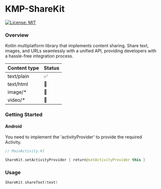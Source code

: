 # KMP-ShareKit

[![License: MIT](https://img.shields.io/badge/License-Apache%202.0-brightgreen.svg?style=flat-square)](LICENSE)

### Overview

Kotlin multiplatform library that implements content sharing. Share text, images, and URLs seamlessly with a unified API, providing developers with a hassle-free integration process.

| Content type | Status |
|----------|--------|
| text/plain | ✅ |
| text/html  | 👷 |
| image/* | 👷 |
| video/* | 👷 |

### Getting Started

#### Android

You need to implement the 'activityProvider' to provide the required Activity.

```kotlin
// MainActivity.kt

ShareKit.setActivityProvider { return@setActivityProvider this }
```

### Usage

```kotlin
ShareKit.shareText(text)
```
